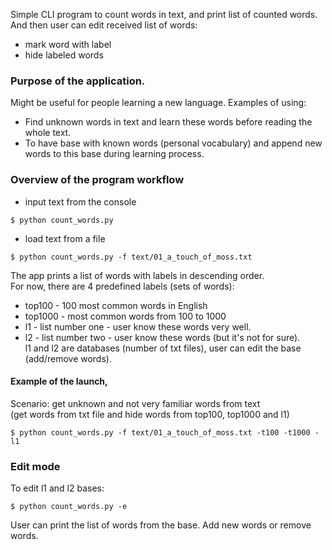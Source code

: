 Simple CLI program to count words in text, and print list of counted words.  
And then user can edit received list of words:
- mark word with label
- hide labeled words


### Purpose of the application.
Might be useful for people learning a new language.
Examples of using:
- Find unknown words in text and learn these words before reading the whole text.
- To have base with known words (personal vocabulary) and append new words to this base during learning process.  


### Overview of the program workflow

- input text from the console
```commandline
$ python count_words.py
```
- load text from a file
```commandline
$ python count_words.py -f text/01_a_touch_of_moss.txt 
```

The app prints a list of words with labels in descending order.  
For now, there are 4 predefined labels (sets of words):
- top100 - 100 most common words in English
- top1000 - most common words from 100 to 1000
- l1 - list number one - user know these words very well.
- l2 - list number two - user know these words (but it's not for sure).  
l1 and l2 are databases (number of txt files), user can edit the base (add/remove words).

#### Example of the launch,
Scenario: get unknown and not very familiar words from text  
(get words from txt file and hide words from top100, top1000 and l1)
```commandline
$ python count_words.py -f text/01_a_touch_of_moss.txt -t100 -t1000 -l1
```

### Edit mode  
To edit l1 and l2 bases:
```commandline
$ python count_words.py -e
```
User can print the list of words from the base. Add new words or remove words.
